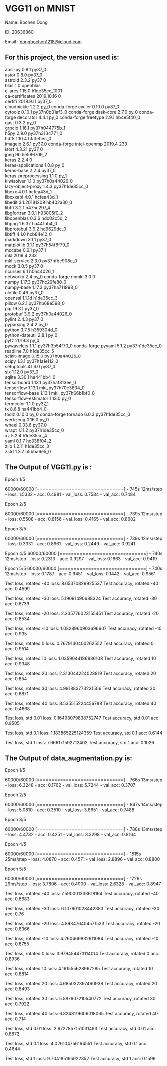 # VGG11 on MNIST
Name: Bochen Dong

ID: 20636860

Email : dongbochen1218@icloud.com


## For this project, the version used is:
absl-py                   0.8.1                    py37_0  
astor                     0.8.0                    py37_0  
astroid                   2.3.2                    py37_0  
blas                      1.0                    openblas  
c-ares                    1.15.0            h1de35cc_1001  
ca-certificates           2019.10.16                    0  
certifi                   2019.9.11                py37_0  
cloudpickle               1.2.2                      py_0    conda-forge
cycler                    0.10.0                   py37_0  
cytoolz                   0.10.1           py37h0b31af3_0    conda-forge
dask-core                 2.7.0                      py_0    conda-forge
decorator                 4.4.1                      py_0    conda-forge
freetype                  2.9.1                hb4e5f40_0  
gast                      0.3.2                      py_0  
grpcio                    1.16.1           py37h044775b_1  
h5py                      2.9.0            py37h3134771_0  
hdf5                      1.10.4               hfa1e0ec_0  
imageio                   2.6.1                    py37_0    conda-forge
intel-openmp              2019.4                      233  
isort                     4.3.21                   py37_0  
jpeg                      9b                   he5867d9_2  
keras                     2.2.4                         0  
keras-applications        1.0.8                      py_0  
keras-base                2.2.4                    py37_0  
keras-preprocessing       1.1.0                      py_1  
kiwisolver                1.1.0            py37h0a44026_0  
lazy-object-proxy         1.4.3            py37h1de35cc_0  
libcxx                    4.0.1                hcfea43d_1  
libcxxabi                 4.0.1                hcfea43d_1  
libedit                   3.1.20181209         hb402a30_0  
libffi                    3.2.1                h475c297_4  
libgfortran               3.0.1                h93005f0_2  
libopenblas               0.3.6                hdc02c5d_2  
libpng                    1.6.37               ha441bb4_0  
libprotobuf               3.9.2                hd9629dc_0  
libtiff                   4.1.0                hcb84e12_0  
markdown                  3.1.1                    py37_0  
matplotlib                3.1.1            py37h54f8f79_0  
mccabe                    0.6.1                    py37_1  
mkl                       2019.4                      233  
mkl-service               2.3.0            py37hfbe908c_0  
mock                      3.0.5                    py37_0  
ncurses                   6.1                  h0a44026_1  
networkx                  2.4                        py_0    conda-forge
nomkl                     3.0                           0  
numpy                     1.17.3           py37hc29fe80_0  
numpy-base                1.17.3           py37ha711998_0  
olefile                   0.46                     py37_0  
openssl                   1.1.1d               h1de35cc_3  
pillow                    6.2.1            py37hb68e598_0  
pip                       19.3.1                   py37_0  
protobuf                  3.9.2            py37h0a44026_0  
pylint                    2.4.3                    py37_0  
pyparsing                 2.4.2                      py_0  
python                    3.7.5                h359304d_0  
python-dateutil           2.8.1                      py_0  
pytz                      2019.3                     py_0  
pywavelets                1.1.1            py37h3b54f70_0    conda-forge
pyyaml                    5.1.2            py37h1de35cc_0  
readline                  7.0                  h1de35cc_5  
scikit-image              0.15.0           py37h0a44026_0  
scipy                     1.3.1            py37h1a1e112_0  
setuptools                41.6.0                   py37_0  
six                       1.12.0                   py37_0  
sqlite                    3.30.1               ha441bb4_0  
tensorboard               1.13.1           py37haf313ee_0  
tensorflow                1.13.1          mkl_py37h70c3834_0  
tensorflow-base           1.13.1          mkl_py37h66b1bf0_0  
tensorflow-estimator      1.13.0                     py_0  
termcolor                 1.1.0                    py37_1  
tk                        8.6.8                ha441bb4_0  
toolz                     0.10.0                     py_0    conda-forge
tornado                   6.0.3            py37h1de35cc_0  
werkzeug                  0.16.0                     py_0  
wheel                     0.33.6                   py37_0  
wrapt                     1.11.2           py37h1de35cc_0  
xz                        5.2.4                h1de35cc_4  
yaml                      0.1.7                hc338f04_2  
zlib                      1.2.11               h1de35cc_3  
zstd                      1.3.7                h5bba6e5_0  

## The Output of VGG11.py is :

Epoch 1/5

60000/60000 [==============================] - 745s 12ms/step - loss: 1.5332 - acc: 0.4981 - val_loss: 0.7584 - val_acc: 0.7484

Epoch 2/5

60000/60000 [==============================] - 739s 12ms/step - loss: 0.5508 - acc: 0.8156 - val_loss: 0.4165 - val_acc: 0.8682

Epoch 3/5

60000/60000 [==============================] - 739s 12ms/step - loss: 0.3331 - acc: 0.8961 - val_loss: 0.2449 - val_acc: 0.9241

Epoch 4/5
60000/60000 [==============================] - 740s 12ms/step - loss: 0.2313 - acc: 0.9297 - val_loss: 0.1863 - val_acc: 0.9419

Epoch 5/5
60000/60000 [==============================] - 740s 12ms/step - loss: 0.1787 - acc: 0.9451 - val_loss: 0.1442 - val_acc: 0.9561

Test loss, rotated  -40  loss: 8.65370829925537
Test accuracy, rotated  -40  acc: 0.4599

Test loss, rotated  -30  loss: 5.19091490688324
Test accuracy, rotated  -30  acc: 0.6739

Test loss, rotated  -20  loss: 2.335776023155451
Test accuracy, rotated  -20  acc: 0.8534

Test loss, rotated  -10  loss: 1.0328960903696607
Test accuracy, rotated  -10  acc: 0.935

Test loss, rotated  0  loss: 0.7679140400262552
Test accuracy, rotated  0  acc: 0.9514

Test loss, rotated  10  loss: 1.0359044186836108
Test accuracy, rotated  10  acc: 0.9348

Test loss, rotated  20  loss: 2.313044224023819
Test accuracy, rotated  20  acc: 0.854

Test loss, rotated  30  loss: 4.991883773231506
Test accuracy, rotated  30  acc: 0.6871

Test loss, rotated  40  loss: 8.535515224456788
Test accuracy, rotated  40  acc: 0.4668

Test loss, std   0.01  loss: 0.16498079838752747
Test accuracy, std   0.01  acc: 0.9505

Test loss, std   0.1  loss: 1.183865225124359
Test accuracy, std   0.1  acc: 0.6144

Test loss, std   1  loss: 7.666171592712402
Test accuracy, std   1  acc: 0.1026


## The Output of data_augmentation.py is:
Epoch 1/5

60000/60000 [==============================] - 766s 13ms/step - loss: 6.3248 - acc: 0.1762 - val_loss: 5.7244 - val_acc: 0.3707

Epoch 2/5

60000/60000 [==============================] - 847s 14ms/step - loss: 5.0810 - acc: 0.3510 - val_loss: 3.8651 - val_acc: 0.7488

Epoch 3/5

60000/60000 [==============================] - 788s 13ms/step - loss: 4.4732 - acc: 0.4251 - val_loss: 3.3298 - val_acc: 0.8164

Epoch 4/5

60000/60000 [==============================] - 1515s 25ms/step - loss: 4.0870 - acc: 0.4571 - val_loss: 2.8896 - val_acc: 0.8800

Epoch 5/5

60000/60000 [==============================] - 1726s 29ms/step - loss: 3.7806 - acc: 0.4900 - val_loss: 2.6328 - val_acc: 0.8947

Test loss, rotated  -40  loss: 7.590001333618164
Test accuracy, rotated  -40  acc: 0.6683

Test loss, rotated  -30  loss: 6.107901028442383
Test accuracy, rotated  -30  acc: 0.76

Test loss, rotated  -20  loss: 4.893476404571533
Test accuracy, rotated  -20  acc: 0.8366

Test loss, rotated  -10  loss: 4.260469832611084
Test accuracy, rotated  -10  acc: 0.8755

Test loss, rotated  0  loss: 3.979454473114014
Test accuracy, rotated  0  acc: 0.8936

Test loss, rotated  10  loss: 4.161555628967285
Test accuracy, rotated  10  acc: 0.8814

Test loss, rotated  20  loss: 4.685032397460938
Test accuracy, rotated  20  acc: 0.8493

Test loss, rotated  30  loss: 5.587607210540772
Test accuracy, rotated  30  acc: 0.7922

Test loss, rotated  40  loss: 6.8248119606018065
Test accuracy, rotated  40  acc: 0.714

Test loss, std   0.01  loss: 2.6727857151031493
Test accuracy, std   0.01  acc: 0.8872

Test loss, std   0.1  loss: 4.026104756164551
Test accuracy, std   0.1  acc: 0.4644

Test loss, std   1  loss: 9.704185195922852
Test accuracy, std   1  acc: 0.1599
